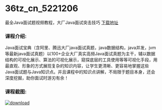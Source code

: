# 36tz_cn_5221206
最全Java面试题视频教程，大厂Java面试突击技巧
[下载地址](http://www.36tz.cn/article/5221206 "下载地址")
### 课程介绍:
Java面试宝典（含阿里、腾迅大厂java面试真题，java数据结构，java并发，jvm等最新java面试真题）以100+企业大厂真实高频Java面试真题为主干，辅以数据结构的可视化展示、算法的可视化展示，窥探底层的工具使用等等可视化手段，用最直观、形象的方式展现复杂的知识内容，让学生更清晰、更容易地掌握这些Java面试题与Java知识点。并且课程中的知识点讲解，不局限于题目本身，还会深度挖掘，助你面试时游刃有余！

### 课程截图:
[![download](http://36tz.cn/muke_img/2021_09_2-50.png "下载地址")](http://www.36tz.cn "下载地址")
